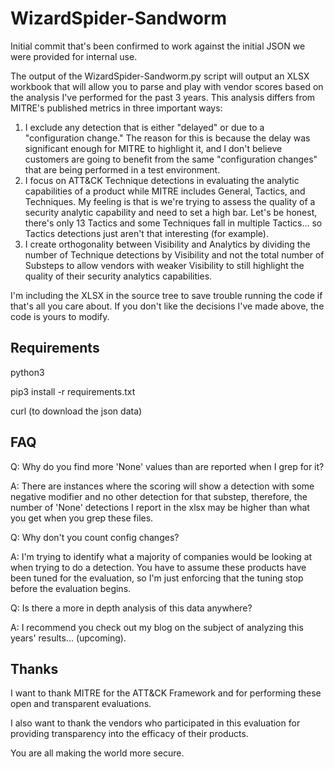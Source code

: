 # WizardSpider-Sandworm
Initial commit that's been confirmed to work against the initial JSON we were provided for internal use. 

The output of the WizardSpider-Sandworm.py script will output an XLSX workbook that will allow you to parse and play with vendor scores based on the analysis I've performed for the past 3 years. This analysis differs from MITRE's published metrics in three important ways:
1) I exclude any detection that is either "delayed" or due to a "configuration change." The reason for this is because the delay was significant enough for MITRE to highlight it, and I don't believe customers are going to benefit from the same "configuration changes" that are being performed in a test environment.
2) I focus on ATT&CK Technique detections in evaluating the analytic capabilities of a product while MITRE includes General, Tactics, and Techniques. My feeling is that is we're trying to assess the quality of a security analytic capability and need to set a high bar. Let's be honest, there's only 13 Tactics and some Techniques fall in multiple Tactics... so Tactics detections just aren't that interesting (for example).
3) I create orthogonality between Visibility and Analytics by dividing the number of Technique detections by Visibility and not the total number of Substeps to allow vendors with weaker Visibility to still highlight the quality of their security analytics capabilities.  

I'm including the XLSX in the source tree to save trouble running the code if that's all you care about. If you don't like the decisions I've made above, the code is yours to modify.

## Requirements
python3

pip3 install -r requirements.txt

curl (to download the json data)

## FAQ
Q: Why do you find more 'None' values than are reported when I grep for it?

A: There are instances where the scoring will show a detection with some negative modifier and no other detection for that substep, therefore, the number of 'None' detections I report in the xlsx may be higher than what you get when you grep these files.


Q: Why don't you count config changes?

A: I'm trying to identify what a majority of companies would be looking at when trying to do a detection. You have to assume these products have been tuned for the evaluation, so I'm just enforcing that the tuning stop before the evaluation begins. 


Q: Is there a more in depth analysis of this data anywhere?

A: I recommend you check out my blog on the subject of analyzing this years' results... (upcoming).


## Thanks
I want to thank MITRE for the ATT&CK Framework and for performing these open and transparent evaluations.

I also want to thank the vendors who participated in this evaluation for providing transparency into the efficacy of their products. 

You are all making the world more secure.
